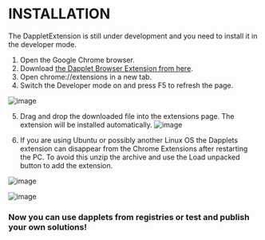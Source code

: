 # INSTALLATION

The DappletExtension is still under development and you need to install it in the developer mode.

1. Open the Google Chrome browser.
2. Download [the Dapplet Browser Extension from here]([url](https://github.com/dapplets/dapplet-extension/archive/refs/tags/v0.50.0-alpha.2+darkmode.zip)).
3. Open chrome://extensions in a new tab.
4. Switch the Developer mode on and press F5 to refresh the page.

![image](https://user-images.githubusercontent.com/4574735/180455972-da2bcd30-32b8-4bf4-a664-2e900338d42d.png)

5. Drag and drop the downloaded file into the extensions page. The extension will be installed automatically.
![image](https://user-images.githubusercontent.com/4574735/180456058-7af9d6a5-3487-4cd1-8273-6698a6a557f6.png)

6. If you are using Ubuntu or possibly another Linux OS the Dapplets extension can disappear from the Chrome Extensions after restarting the PC. To avoid this unzip the archive and use the Load unpacked button to add the extension.

![image](https://user-images.githubusercontent.com/4574735/180456211-a714b30b-ed41-48db-bc0c-dc7934e6ea5a.png)

![image](https://user-images.githubusercontent.com/4574735/180456239-8f13e6f7-8237-496a-a271-cf79a7a79a12.png)


### Now you can use dapplets from registries or test and publish your own solutions!
